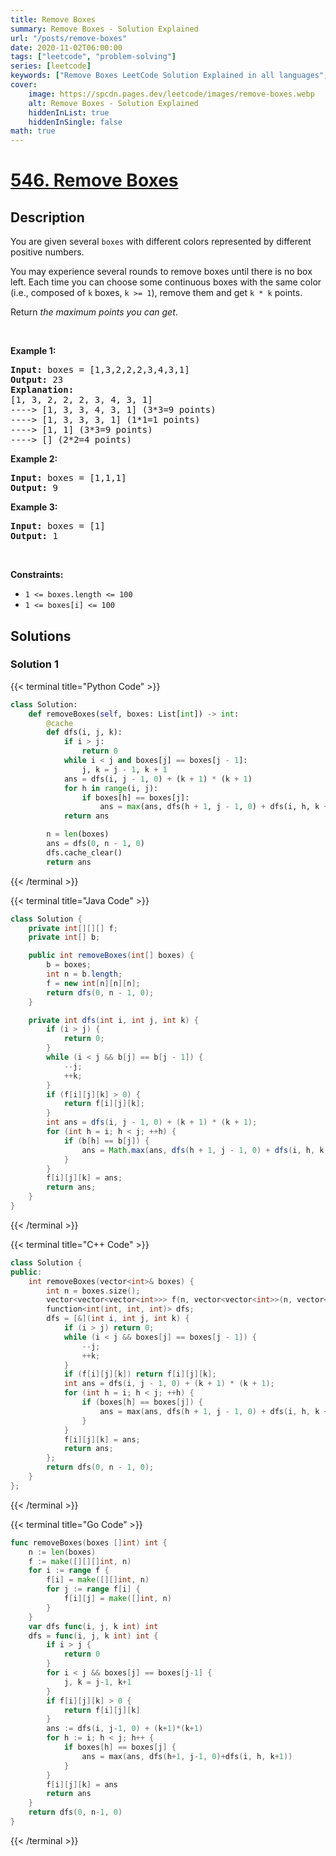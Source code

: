 ```yaml
---
title: Remove Boxes
summary: Remove Boxes - Solution Explained
url: "/posts/remove-boxes"
date: 2020-11-02T06:00:00
tags: ["leetcode", "problem-solving"]
series: [leetcode]
keywords: ["Remove Boxes LeetCode Solution Explained in all languages", "546", "leetcode question 546", "Remove Boxes", "LeetCode", "leetcode solution in Python3 C++ Java Go PHP Ruby Swift TypeScript Rust C# JavaScript C", "GeeksforGeeks", "InterviewBit", "Coding Ninjas", "HackerRank", "HackerEarth", "CodeChef", "TopCoder", "AlgoExpert", "freeCodeCamp", "Codeforces", "GitHub", "AtCoder", "Samir Paul"]
cover:
    image: https://spcdn.pages.dev/leetcode/images/remove-boxes.webp
    alt: Remove Boxes - Solution Explained
    hiddenInList: true
    hiddenInSingle: false
math: true
---
```



# [546. Remove Boxes](https://leetcode.com/problems/remove-boxes)


## Description

<p>You are given several <code>boxes</code> with different colors represented by different positive numbers.</p>

<p>You may experience several rounds to remove boxes until there is no box left. Each time you can choose some continuous boxes with the same color (i.e., composed of <code>k</code> boxes, <code>k &gt;= 1</code>), remove them and get <code>k * k</code> points.</p>

<p>Return <em>the maximum points you can get</em>.</p>

<p>&nbsp;</p>
<p><strong class="example">Example 1:</strong></p>

<pre>
<strong>Input:</strong> boxes = [1,3,2,2,2,3,4,3,1]
<strong>Output:</strong> 23
<strong>Explanation:</strong>
[1, 3, 2, 2, 2, 3, 4, 3, 1] 
----&gt; [1, 3, 3, 4, 3, 1] (3*3=9 points) 
----&gt; [1, 3, 3, 3, 1] (1*1=1 points) 
----&gt; [1, 1] (3*3=9 points) 
----&gt; [] (2*2=4 points)
</pre>

<p><strong class="example">Example 2:</strong></p>

<pre>
<strong>Input:</strong> boxes = [1,1,1]
<strong>Output:</strong> 9
</pre>

<p><strong class="example">Example 3:</strong></p>

<pre>
<strong>Input:</strong> boxes = [1]
<strong>Output:</strong> 1
</pre>

<p>&nbsp;</p>
<p><strong>Constraints:</strong></p>

<ul>
	<li><code>1 &lt;= boxes.length &lt;= 100</code></li>
	<li><code>1 &lt;= boxes[i]&nbsp;&lt;= 100</code></li>
</ul>

## Solutions

### Solution 1

<!-- tabs:start -->

{{< terminal title="Python Code" >}}
```python
class Solution:
    def removeBoxes(self, boxes: List[int]) -> int:
        @cache
        def dfs(i, j, k):
            if i > j:
                return 0
            while i < j and boxes[j] == boxes[j - 1]:
                j, k = j - 1, k + 1
            ans = dfs(i, j - 1, 0) + (k + 1) * (k + 1)
            for h in range(i, j):
                if boxes[h] == boxes[j]:
                    ans = max(ans, dfs(h + 1, j - 1, 0) + dfs(i, h, k + 1))
            return ans

        n = len(boxes)
        ans = dfs(0, n - 1, 0)
        dfs.cache_clear()
        return ans
```
{{< /terminal >}}

{{< terminal title="Java Code" >}}
```java
class Solution {
    private int[][][] f;
    private int[] b;

    public int removeBoxes(int[] boxes) {
        b = boxes;
        int n = b.length;
        f = new int[n][n][n];
        return dfs(0, n - 1, 0);
    }

    private int dfs(int i, int j, int k) {
        if (i > j) {
            return 0;
        }
        while (i < j && b[j] == b[j - 1]) {
            --j;
            ++k;
        }
        if (f[i][j][k] > 0) {
            return f[i][j][k];
        }
        int ans = dfs(i, j - 1, 0) + (k + 1) * (k + 1);
        for (int h = i; h < j; ++h) {
            if (b[h] == b[j]) {
                ans = Math.max(ans, dfs(h + 1, j - 1, 0) + dfs(i, h, k + 1));
            }
        }
        f[i][j][k] = ans;
        return ans;
    }
}
```
{{< /terminal >}}

{{< terminal title="C++ Code" >}}
```cpp
class Solution {
public:
    int removeBoxes(vector<int>& boxes) {
        int n = boxes.size();
        vector<vector<vector<int>>> f(n, vector<vector<int>>(n, vector<int>(n)));
        function<int(int, int, int)> dfs;
        dfs = [&](int i, int j, int k) {
            if (i > j) return 0;
            while (i < j && boxes[j] == boxes[j - 1]) {
                --j;
                ++k;
            }
            if (f[i][j][k]) return f[i][j][k];
            int ans = dfs(i, j - 1, 0) + (k + 1) * (k + 1);
            for (int h = i; h < j; ++h) {
                if (boxes[h] == boxes[j]) {
                    ans = max(ans, dfs(h + 1, j - 1, 0) + dfs(i, h, k + 1));
                }
            }
            f[i][j][k] = ans;
            return ans;
        };
        return dfs(0, n - 1, 0);
    }
};
```
{{< /terminal >}}

{{< terminal title="Go Code" >}}
```go
func removeBoxes(boxes []int) int {
	n := len(boxes)
	f := make([][][]int, n)
	for i := range f {
		f[i] = make([][]int, n)
		for j := range f[i] {
			f[i][j] = make([]int, n)
		}
	}
	var dfs func(i, j, k int) int
	dfs = func(i, j, k int) int {
		if i > j {
			return 0
		}
		for i < j && boxes[j] == boxes[j-1] {
			j, k = j-1, k+1
		}
		if f[i][j][k] > 0 {
			return f[i][j][k]
		}
		ans := dfs(i, j-1, 0) + (k+1)*(k+1)
		for h := i; h < j; h++ {
			if boxes[h] == boxes[j] {
				ans = max(ans, dfs(h+1, j-1, 0)+dfs(i, h, k+1))
			}
		}
		f[i][j][k] = ans
		return ans
	}
	return dfs(0, n-1, 0)
}
```
{{< /terminal >}}

<!-- tabs:end -->

<!-- end -->
